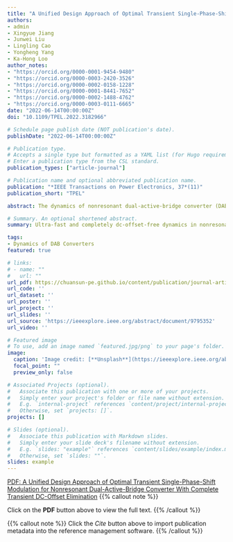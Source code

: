 ```yaml
---
title: "A Unified Design Approach of Optimal Transient Single-Phase-Shift Modulation for Nonresonant Dual-Active-Bridge Converter With Complete Transient DC-Offset Elimination"
authors:
- admin
- Xingyue Jiang
- Junwei Liu
- Lingling Cao
- Yongheng Yang
- Ka-Hong Loo
author_notes:
- "https://orcid.org/0000-0001-9454-9480"
- "https://orcid.org/0000-0003-2420-3526"
- "https://orcid.org/0000-0002-0158-1228"
- "https://orcid.org/0000-0001-8441-7652"
- "https://orcid.org/0000-0002-1488-4762"
- "https://orcid.org/0000-0003-0111-6665"
date: "2022-06-14T00:00:00Z" 
doi: "10.1109/TPEL.2022.3182966"

# Schedule page publish date (NOT publication's date).
publishDate: "2022-06-14T00:00:00Z"

# Publication type.
# Accepts a single type but formatted as a YAML list (for Hugo requirements).
# Enter a publication type from the CSL standard.
publication_types: ["article-journal"]

# Publication name and optional abbreviated publication name.
publication: "*IEEE Transactions on Power Electronics, 37*(11)"
publication_short: "TPEL"

abstract: The dynamics of nonresonant dual-active-bridge converter (DABC) are simultaneously affected by the transient modulation strategy and controller design. In general, inappropriate transient modulation strategies can lead to nonzero transient dc offsets in the inductor current and transformer’s magnetizing current, thus introducing excessive trajectory tracking error and time delays between the pulsewidth modulation generator and controller. Consequently, truly optimal transient responses cannot be achieved solely through a high-performance controller, unless the modulation-induced transient dc offsets can be completely eliminated. This article presents a comprehensive review of the optimized transient phase-shift modulation (OTPSM) strategies for single-phase-shift modulated DABC, and derives a novel optimal modulation method referred to as symmetric single-sided OTPSM (SS-OTPSM), which is based on a unified theoretical framework of OTPSM and an additional condition enabling a full elimination of all undesired transient dc offsets. The proposed SS-OTPSM can be easily and cost-effectively implemented in a cycle-by-cycle manner, and inherently compatible with fast controllers. Additionally, in order to more accurately match DABC’s power transfer model under SS-OTPSM, an enhanced model predictive controller (EMPC) is proposed. By a combined use of SS-OTPSM and EMPC, ultrafast and completely dc-offset-free dynamics can be achieved without measuring the inductor current. The effectiveness of the proposed schemes is verified by closed-loop simulation and experimental results.

# Summary. An optional shortened abstract.
summary: Ultra-fast and completely dc-offset-free dynamics in nonresonant dual-active-bridge dc-dc converters.

tags:
- Dynamics of DAB Converters
featured: true

# links:
# - name: ""
#   url: ""
url_pdf: https://chuansun-pe.github.io/content/publication/journal-article/sun2022unified/sun2022unified.pdf
url_code: ''
url_dataset: ''
url_poster: ''
url_project: ''
url_slides: ''
url_source: 'https://ieeexplore.ieee.org/abstract/document/9795352'
url_video: ''

# Featured image
# To use, add an image named `featured.jpg/png` to your page's folder. 
image:
  caption: 'Image credit: [**Unsplash**](https://ieeexplore.ieee.org/abstract/document/9795352/figures#figures)'
  focal_point: ""
  preview_only: false

# Associated Projects (optional).
#   Associate this publication with one or more of your projects.
#   Simply enter your project's folder or file name without extension.
#   E.g. `internal-project` references `content/project/internal-project/index.md`.
#   Otherwise, set `projects: []`.
projects: []

# Slides (optional).
#   Associate this publication with Markdown slides.
#   Simply enter your slide deck's filename without extension.
#   E.g. `slides: "example"` references `content/slides/example/index.md`.
#   Otherwise, set `slides: ""`.
slides: example
---
```


[PDF: A Unified Design Approach of Optimal Transient Single-Phase-Shift Modulation for Nonresonant Dual-Active-Bridge Converter With Complete Transient DC-Offset Elimination](https://chuansun-pe.github.io/content/publication/journal-article/sun2022unified/sun2022unified.pdf)
{{% callout note %}}

Click on the **PDF** button above to view the full text.
{{% /callout %}}

{{% callout note %}}
Click the *Cite* button above to import publication metadata into the reference management software.
{{% /callout %}}